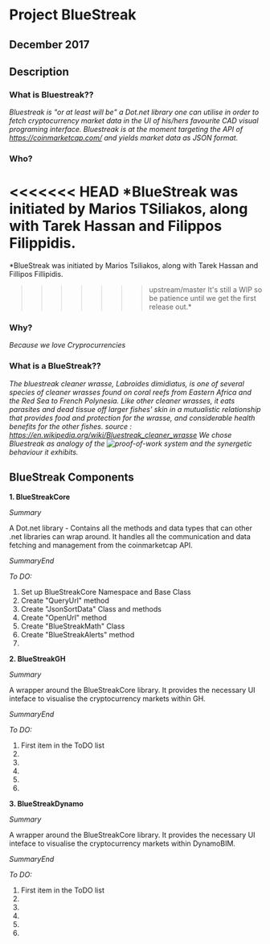 # Project BlueStreak

## December 2017

## Description

### What is Bluestreak??

*Bluestreak is "or at least will be" a Dot.net library one can utilise in order to fetch cryptocurrency market data in the UI of his/hers favourite CAD visual programing interface. Bluestreak is at the moment targeting the API of https://coinmarketcap.com/ and yields market data as JSON format.*

### Who?

<<<<<<< HEAD
*BlueStreak was initiated by Marios TSiliakos, along with Tarek Hassan and Filippos Filippidis.
=======
*BlueStreak was initiated by Marios Tsiliakos, along with Tarek Hassan and Fillipos Fillipidis.
>>>>>>> upstream/master
It's still a WIP so be patience until we get the first release out.*

### Why?

*Because we love Cryprocurrencies*

### What is a BlueStreak??

*The bluestreak cleaner wrasse, Labroides dimidiatus, is one of several species of cleaner wrasses found on coral reefs from Eastern Africa and the Red Sea to French Polynesia. Like other cleaner wrasses, it eats parasites and dead tissue off larger fishes' skin in a mutualistic relationship that provides food and protection for the wrasse, and considerable health benefits for the other fishes.
source : https://en.wikipedia.org/wiki/Bluestreak_cleaner_wrasse
We chose Bluestreak as analogy of the ![proof-of-work](https://en.wikipedia.org/wiki/Proof-of-work_system) system and the synergetic behaviour it exhibits.*


## BlueStreak Components

**1. BlueStreakCore**

*Summary*

A Dot.net library - Contains all the methods and data types that can other .net libraries can wrap around.
It handles all the communication and data fetching and management from the coinmarketcap API.

*SummaryEnd*

*To DO:*

 1. Set up BlueStreakCore Namespace and Base Class
 2. Create "QueryUrl" method
 3. Create "JsonSortData" Class and methods
 4. Create "OpenUrl" method
 5. Create "BlueStreakMath" Class
 6. Create "BlueStreakAlerts" method
 7.





**2. BlueStreakGH**

*Summary*

A wrapper around the BlueStreakCore library.
It provides the necessary UI inteface to visualise the cryptocurrency markets within GH.

*SummaryEnd*

*To DO:*

 1. First item in the ToDO list
 2.
 3.
 4.
 5.
 6.


**3. BlueStreakDynamo**

*Summary*

A wrapper around the BlueStreakCore library.
It provides the necessary UI inteface to visualise the cryptocurrency markets within DynamoBIM.

*SummaryEnd*

*To DO:*

 1. First item in the ToDO list
 2.
 3.
 4.
 5.
 6.
